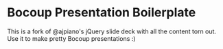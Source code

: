 # Bocoup Presentation Boilerplate

This is a fork of @ajpiano's jQuery slide deck with all the content torn out.
Use it to make pretty Bocoup presentations :)
